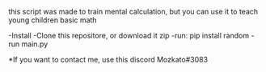 
this script was made to train mental calculation, but you can use it to teach young children basic math

-Install
    -Clone this repositore, or download it zip
    -run: pip install random
    -run main.py
    
*If you want to contact me, use this discord Mozkato#3083 